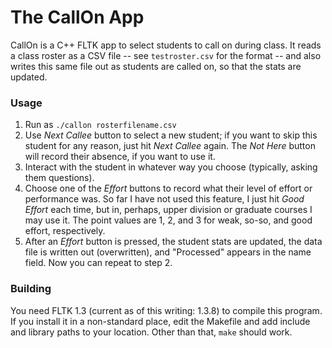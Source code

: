 # The CallOn App

CallOn is a C++ FLTK app to select students to call on during class. It reads a class roster as a CSV file -- see `testroster.csv` for the format -- and also writes this same file out as students are called on, so that the stats are updated.

### Usage

1. Run as `./callon rosterfilename.csv`
2. Use _Next Callee_ button to select a new student; if you want to skip this student for any reason, just hit _Next Callee_ again. The _Not Here_ button will record their absence, if you want to use it.
3. Interact with the student in whatever way you choose (typically, asking them questions).
4. Choose one of the _Effort_ buttons to record what their level of effort or performance was. So far I have not used this feature, I just hit _Good Effort_ each time, but in, perhaps, upper division or graduate courses I may use it. The point values are 1, 2, and 3 for weak, so-so, and good effort, respectively.
5. After an _Effort_ button is pressed, the student stats are updated, the data file is written out (overwritten), and "Processed" appears in the name field. Now you can repeat to step 2.

### Building

You need FLTK 1.3 (current as of this writing: 1.3.8) to compile this program. If you install it in a non-standard place, edit the Makefile and add include and library paths to your location. Other than that, `make` should work.

